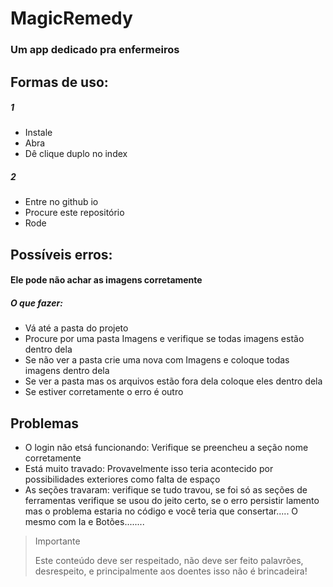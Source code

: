 # MagicRemedy
### Um app dedicado pra enfermeiros

## Formas de uso:

##### 1

- Instale
- Abra
- Dê clique duplo no index

##### 2

- Entre no github io
- Procure este repositório
- Rode

## Possíveis erros:

#### Ele pode não achar as imagens corretamente

##### O que fazer:

- Vá até a pasta do projeto
- Procure por uma pasta Imagens e verifique se todas imagens estão dentro dela
- Se não ver a pasta crie uma nova com Imagens e coloque todas imagens dentro dela
- Se ver a pasta mas os arquivos estão fora dela coloque eles dentro dela
- Se estiver corretamente o erro é outro

## Problemas

- O login não etsá funcionando: Verifique se preencheu a seção nome corretamente
- Está muito travado: Provavelmente isso teria acontecido por possibilidades exteriores como falta de espaço
- As seções travaram: verifique se tudo travou, se foi só as seções de ferramentas verifique se usou do jeito certo, se o erro persistir lamento mas o problema estaria no código e você teria que consertar..... O mesmo com Ia e Botões........

> Importante
> 
> Este conteúdo deve ser respeitado, não deve ser feito palavrões, desrespeito, e principalmente aos doentes isso não é brincadeira!
